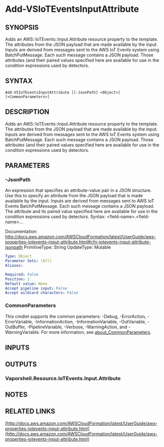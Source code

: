# Add-VSIoTEventsInputAttribute

## SYNOPSIS
Adds an AWS::IoTEvents::Input.Attribute resource property to the template.
The attributes from the JSON payload that are made available by the input.
Inputs are derived from messages sent to the AWS IoT Events system using BatchPutMessage.
Each such message contains a JSON payload.
Those attributes (and their paired values specified here are available for use in the condition expressions used by detectors.

## SYNTAX

```
Add-VSIoTEventsInputAttribute [[-JsonPath] <Object>] [<CommonParameters>]
```

## DESCRIPTION
Adds an AWS::IoTEvents::Input.Attribute resource property to the template.
The attributes from the JSON payload that are made available by the input.
Inputs are derived from messages sent to the AWS IoT Events system using BatchPutMessage.
Each such message contains a JSON payload.
Those attributes (and their paired values specified here are available for use in the condition expressions used by detectors.

## PARAMETERS

### -JsonPath
An expression that specifies an attribute-value pair in a JSON structure.
Use this to specify an attribute from the JSON payload that is made available by the input.
Inputs are derived from messages sent to AWS IoT Events BatchPutMessage.
Each such message contains a JSON payload.
The attribute and its paired value specified here are available for use in the condition expressions used by detectors.
Syntax: \<field-name\>.\<field-name\>...

Documentation: http://docs.aws.amazon.com/AWSCloudFormation/latest/UserGuide/aws-properties-iotevents-input-attribute.html#cfn-iotevents-input-attribute-jsonpath
PrimitiveType: String
UpdateType: Mutable

```yaml
Type: Object
Parameter Sets: (All)
Aliases:

Required: False
Position: 1
Default value: None
Accept pipeline input: False
Accept wildcard characters: False
```

### CommonParameters
This cmdlet supports the common parameters: -Debug, -ErrorAction, -ErrorVariable, -InformationAction, -InformationVariable, -OutVariable, -OutBuffer, -PipelineVariable, -Verbose, -WarningAction, and -WarningVariable. For more information, see [about_CommonParameters](http://go.microsoft.com/fwlink/?LinkID=113216).

## INPUTS

## OUTPUTS

### Vaporshell.Resource.IoTEvents.Input.Attribute
## NOTES

## RELATED LINKS

[http://docs.aws.amazon.com/AWSCloudFormation/latest/UserGuide/aws-properties-iotevents-input-attribute.html](http://docs.aws.amazon.com/AWSCloudFormation/latest/UserGuide/aws-properties-iotevents-input-attribute.html)

